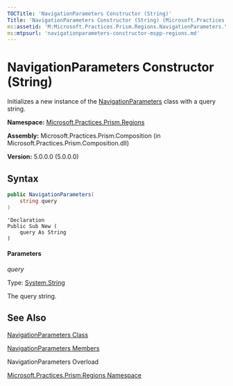 ```yaml
---
TOCTitle: 'NavigationParameters Constructor (String)'
Title: 'NavigationParameters Constructor (String) (Microsoft.Practices.Prism.Regions)'
ms:assetid: 'M:Microsoft.Practices.Prism.Regions.NavigationParameters.\#ctor(System.String)'
ms:mtpsurl: 'navigationparameters-constructor-mspp-regions.md'
---
```


# NavigationParameters Constructor (String)

Initializes a new instance of the [NavigationParameters](/patterns-practices/reference/navigationparameters-class-mspp-regions) class with a query string.

**Namespace:** [Microsoft.Practices.Prism.Regions](/patterns-practices/reference/eventbase-class-mspp-pubsubevents)

**Assembly:** Microsoft.Practices.Prism.Composition (in Microsoft.Practices.Prism.Composition.dll)

**Version:** 5.0.0.0 (5.0.0.0)

##  Syntax

```C#
public NavigationParameters(
	string query 
)
```

```VB
'Declaration
Public Sub New ( 
	query As String
)
```

#### Parameters

*query*

Type: [System.String](http://msdn.microsoft.com/en-us/library/s1wwdcbf)

The query string.

## See Also
[NavigationParameters Class](/patterns-practices/reference/navigationparameters-class-mspp-regions)

[NavigationParameters Members](/patterns-practices/reference/navigationparameters-members-mspp-regions)

NavigationParameters Overload

[Microsoft.Practices.Prism.Regions Namespace](/patterns-practices/reference/eventbase-class-mspp-pubsubevents)
